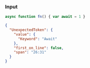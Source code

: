### Input
```js
async function fn() { var await = 1 }
```

```json
{
  "UnexpectedToken": {
    "value": {
      "Keyword": "Await"
    },
    "first_on_line": false,
    "span": "26:31"
  }
}
```
